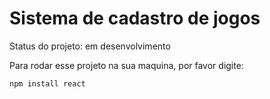 <h1>Sistema de cadastro de jogos</h1>

Status do projeto: em desenvolvimento

Para rodar esse projeto na sua maquina, por favor digite:
```
npm install react
```

